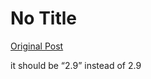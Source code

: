 # No Title

[Original Post](https://discourse.onlinedegree.iitm.ac.in/t/165959/227)

<p>it should be “2.9” instead of 2.9</p>